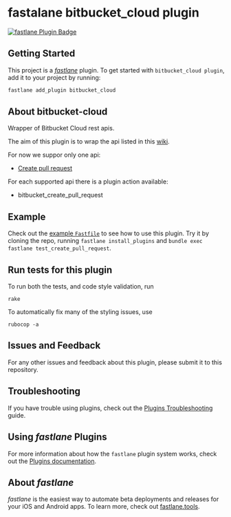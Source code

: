 # fastalane bitbucket_cloud plugin

[![fastlane Plugin Badge](https://rawcdn.githack.com/fastlane/fastlane/master/fastlane/assets/plugin-badge.svg)](https://rubygems.org/gems/fastlane-plugin-bitbucket-cloud)

## Getting Started

This project is a [_fastlane_](https://github.com/fastlane/fastlane) plugin. To get started with `bitbucket_cloud plugin`, add it to your project by running:

```bash
fastlane add_plugin bitbucket_cloud
```

## About bitbucket-cloud

Wrapper of Bitbucket Cloud rest apis. 

The aim of this plugin is to wrap the api listed in this [wiki](https://developer.atlassian.com/cloud/bitbucket/rest/intro/#authentication). 

For now we suppor only one api:

- [Create pull request](https://developer.atlassian.com/cloud/bitbucket/rest/api-group-pullrequests/#api-repositories-workspace-repo-slug-pullrequests-post)


For each supported api there is a plugin action available:

- bitbucket_create_pull_request

## Example

Check out the [example `Fastfile`](fastlane/Fastfile) to see how to use this plugin. Try it by cloning the repo, running `fastlane install_plugins` and `bundle exec fastlane test_create_pull_request`.

## Run tests for this plugin

To run both the tests, and code style validation, run

```
rake
```

To automatically fix many of the styling issues, use
```
rubocop -a
```

## Issues and Feedback

For any other issues and feedback about this plugin, please submit it to this repository.

## Troubleshooting

If you have trouble using plugins, check out the [Plugins Troubleshooting](https://docs.fastlane.tools/plugins/plugins-troubleshooting/) guide.

## Using _fastlane_ Plugins

For more information about how the `fastlane` plugin system works, check out the [Plugins documentation](https://docs.fastlane.tools/plugins/create-plugin/).

## About _fastlane_

_fastlane_ is the easiest way to automate beta deployments and releases for your iOS and Android apps. To learn more, check out [fastlane.tools](https://fastlane.tools).
